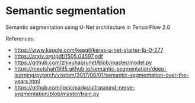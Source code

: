 # Semantic segmentation

Semantic segmentation using U-Net architecture in TensorFlow 2.0

References:
* https://www.kaggle.com/keegil/keras-u-net-starter-lb-0-277
* https://arxiv.org/pdf/1505.04597.pdf
* https://github.com/zhixuhao/unet/blob/master/model.py
* https://meetshah1995.github.io/semantic-segmentation/deep-learning/pytorch/visdom/2017/06/01/semantic-segmentation-over-the-years.html
* https://github.com/jocicmarko/ultrasound-nerve-segmentation/blob/master/train.py
